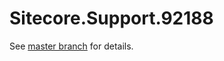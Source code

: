# Sitecore.Support.92188

See [master branch](https://github.com/sitecoresupport/Sitecore.Support.92188) for details.
